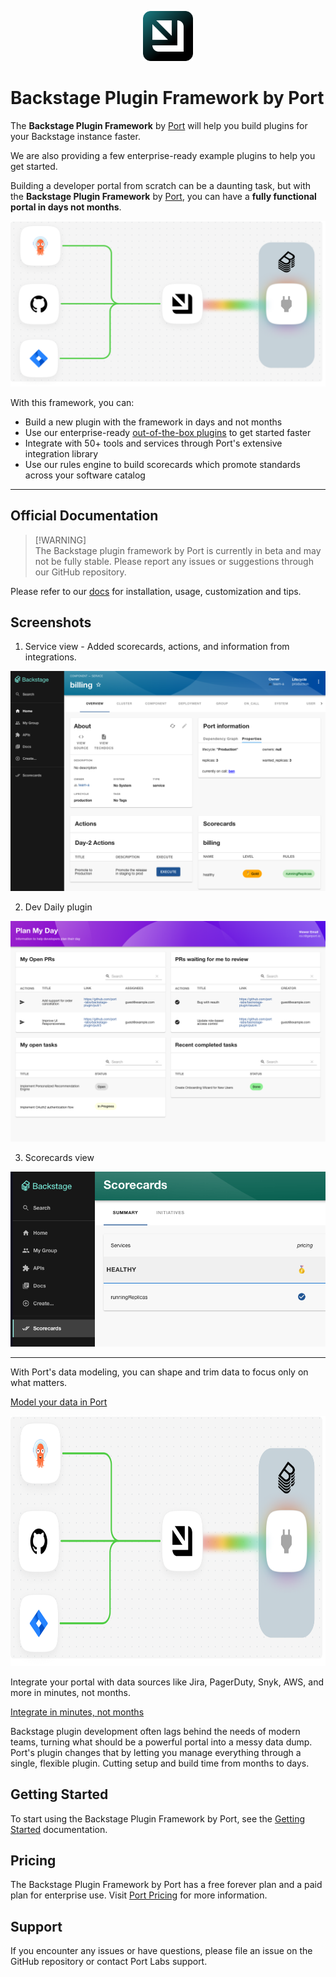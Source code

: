 <p align="center">
<img src="docs/site/static/img/icon.svg" alt="Combine all your integrations in one plugin" width="80"/>
</p>

# Backstage Plugin Framework by Port

The **Backstage Plugin Framework** by [Port](https://www.getport.io) will help you build plugins for your Backstage instance faster.

We are also providing a few enterprise-ready example plugins to help you get started.

Building a developer portal from scratch can be a daunting task, but with the **Backstage Plugin Framework** by [Port](https://www.getport.io), you can have a **fully functional portal in days not months**.

<div style={{ textAlign: "center" }}>
  <img src="docs/site/static/img/plugin-base.png" alt="Port Backstage plugin" />
</div>

With this framework, you can:

- Build a new plugin with the framework in days and not months
- Use our enterprise-ready [out-of-the-box plugins](https://docs.backstage-plugin.getport.io/examples) to get started faster
- Integrate with 50+ tools and services through Port's extensive integration library
- Use our rules engine to build scorecards which promote standards across your software catalog

---

## Official Documentation

> [!WARNING]\
> The Backstage plugin framework by Port is currently in beta and may not be fully stable. Please report any issues or suggestions through our GitHub repository.

Please refer to our [docs](https://docs.backstage-plugin.getport.io) for installation, usage, customization and tips.

## Screenshots

1. Service view - Added scorecards, actions, and information from integrations.
<p align="center">
<img src="docs/site/static/img/service-view.png" alt="Service view" />
</p>

2. Dev Daily plugin
<p align="center">
<img src="docs/site/static/img/dev-daily/plan-my-day.png" alt="Dev Daily plugin" />
</p>

3. Scorecards view
<p align="center">
<img src="docs/site/static/img/scorecards.png" alt="Scorecards page" />
</p>

---

With Port's data modeling, you can shape and trim data to focus only on what matters.

[Model your data in Port](https://docs.getport.io/build-your-software-catalog/customize-integrations/configure-data-model/)

<p align="center">
<img src="docs/site/static/img/plugin-base.png" alt="Combine all your integrations in one plugin" height="400" />
</p>

Integrate your portal with data sources like Jira, PagerDuty, Snyk, AWS, and more in minutes, not months.

[Integrate in minutes, not months](https://docs.getport.io/build-your-software-catalog/sync-data-to-catalog/)

Backstage plugin development often lags behind the needs of modern teams, turning what should be a powerful portal into a messy data dump. Port's plugin changes that by letting you manage everything through a single, flexible plugin.
Cutting setup and build time from months to days.

## Getting Started

To start using the Backstage Plugin Framework by Port, see the [Getting Started](https://docs.backstage-plugin.getport.io/getting-started) documentation.

## Pricing

The Backstage Plugin Framework by Port has a free forever plan and a paid plan for enterprise use.
Visit [Port Pricing](https://backstage-plugin.getport.io/pricing) for more information.

## Support

If you encounter any issues or have questions, please file an issue on the GitHub repository or contact Port Labs support.
